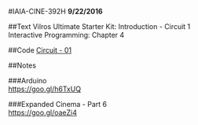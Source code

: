 #IAIA-CINE-392H
**9/22/2016**

##Text
Vilros Ultimate Starter Kit: Introduction - Circuit 1  
Interactive Programming: Chapter 4  

##Code
[Circuit - 01](../arduino_kit/Circuit_01/Circuit_01.ino)  

##Notes  

###Arduino  
https://goo.gl/h6TxUQ  

###Expanded Cinema - Part 6  
https://goo.gl/oaeZi4